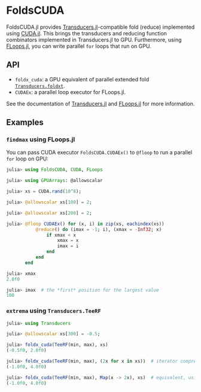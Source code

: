 # FoldsCUDA

FoldsCUDA.jl provides
[Transducers.jl](https://github.com/JuliaFolds/Transducers.jl)-compatible
fold (reduce) implemented using
[CUDA.jl](https://github.com/JuliaGPU/CUDA.jl).  This brings the
transducers and reducing function combinators implemented in
Transducers.jl to GPU.  Furthermore, using
[FLoops.jl](https://github.com/JuliaFolds/FLoops.jl), you can write
parallel `for` loops that run on GPU.

## API

* `foldx_cuda`: a GPU equivalent of parallel extended fold
  [`Transducers.foldxt`](https://juliafolds.github.io/Transducers.jl/dev/reference/manual/#Transducers.foldxt).
* `CUDAEx`: a parallel loop executor for FLoops.jl.

See the documentation of
[Transducers.jl](https://juliafolds.github.io/Transducers.jl/dev/) and
[FLoops.jl](https://juliafolds.github.io/FLoops.jl/dev/) for more
information.

## Examples

### `findmax` using FLoops.jl

You can pass CUDA executor `FoldsCUDA.CUDAEx()` to `@floop` to run a
parallel `for` loop on GPU:

```julia
julia> using FoldsCUDA, CUDA, FLoops

julia> using GPUArrays: @allowscalar

julia> xs = CUDA.rand(10^8);

julia> @allowscalar xs[100] = 2;

julia> @allowscalar xs[200] = 2;

julia> @floop CUDAEx() for (x, i) in zip(xs, eachindex(xs))
           @reduce() do (imax = -1; i), (xmax = -Inf32; x)
               if xmax < x
                   xmax = x
                   imax = i
               end
           end
       end

julia> xmax
2.0f0

julia> imax  # the *first* position for the largest value
100
```

### `extrema` using `Transducers.TeeRF`

```julia
julia> using Transducers

julia> @allowscalar xs[300] = -0.5;

julia> foldx_cuda(TeeRF(min, max), xs)
(-0.5f0, 2.0f0)

julia> foldx_cuda(TeeRF(min, max), (2x for x in xs))  # iterator comprehension works
(-1.0f0, 4.0f0)

julia> foldx_cuda(TeeRF(min, max), Map(x -> 2x), xs)  # equivalent, using a transducer
(-1.0f0, 4.0f0)
```

